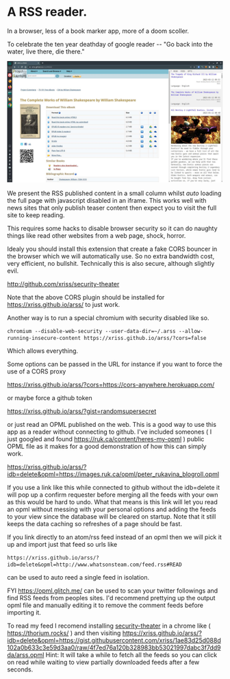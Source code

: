 
# A RSS reader.

In a browser, less of a book marker app, more of a doom scoller.

To celebrate the ten year deathday of google reader -- "Go back into the water, live there, die there."

![Screenshot](arss_shot.jpg)

We present the RSS published content in a small column whilst *auto*
loading the full page with javascript disabled in an iframe. This works
well with news sites that only publish teaser content then expect you
to visit the full site to keep reading.

This requires some hacks to disable browser security so it can do
naughty things like read other websites from a web page, shock, horror.

Idealy you should install this extension that create a fake CORS
bouncer in the browser which we will automatically use. So no extra
bandwidth cost, very efficient, no bullshit. Technically this is also
secure, although slightly evil.

http://github.com/xriss/security-theater

Note that the above CORS plugin should be installed for
https://xriss.github.io/arss/ to just work.

Another way is to run a special chromium with security disabled like
so.

	chromium --disable-web-security --user-data-dir=~/.arss --allow-running-insecure-content https://xriss.github.io/arss/?cors=false

Which allows everything.


Some options can be passed in the URL for instance if you want to force
the use of a CORS proxy

https://xriss.github.io/arss/?cors=https://cors-anywhere.herokuapp.com/

or maybe force a github token

https://xriss.github.io/arss/?gist=randomsupersecret

or just read an OPML published on the web. This is a good way to use
this app as a reader without connecting to github. I've included
someones ( I just googled and found
https://ruk.ca/content/heres-my-opml ) public OPML file as it makes for
a good demonstration of how this can simply work.

https://xriss.github.io/arss/?idb=delete&opml=https://images.ruk.ca/opml/peter_rukavina_blogroll.opml

If you use a link like this while connected to github without the
idb=delete it will pop up a confirm requester before merging all the
feeds with your own as this would be hard to undo. What that means is
this link will let you read an opml without messing with your personal
options and adding the feeds to your view since the database will be
cleared on startup. Note that it still keeps the data caching so
refreshes of a page should be fast.


If you link directly to an atom/rss feed instead of an opml then we
will pick it up and import just that feed so urls like

	https://xriss.github.io/arss/?idb=delete&opml=http://www.whatsonsteam.com/feed.rss#READ

can be used to auto reed a single feed in isolation.


FYI https://opml.glitch.me/ can be used to scan your twitter followings
and find RSS feeds from peoples sites. I'd recommend prettying up the
output opml file and manually editing it to remove the comment feeds
before importing it.

To read my feed I recomend installing [security-theater](https://github.com/xriss/security-theater) in a chrome like ( https://thorium.rocks/ )
and then visiting
https://xriss.github.io/arss/?idb=delete&opml=https://gist.githubusercontent.com/xriss/1ae83d25d088d102a0b633c3e59d3aa0/raw/4f7ed76a120b328983bb53021997dabc3f7dd9da/arss.opml
Hint: It will take a while to fetch all the feeds so you can click on
read while waiting to view partially downloaded feeds after a few
seconds.
